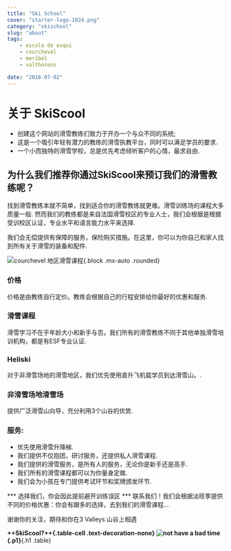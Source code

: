 ```yaml
---
title: "Ski School"
cover: "starter-logo-1024.png"
category: "skischool"
slug: "about"
tags:
    - escola de esqui
    - courchevel
    - meribel
    - valthorens

date: "2018-07-02"
---
```


# 关于 SkiScool

* 创建这个网站的滑雪教练们致力于开办一个与众不同的系统; 
* 这是一个吸引年轻有潜力的教练的滑雪执教平台，同时可以满足学员的要求.  
* 一个小而独特的滑雪学校，总是优先考虑倾听客户的心情，最求自由.


## 为什么我们推荐你通过SkiScool来预订我们的滑雪教练呢？

<div class="ml3">找到滑雪教练本就不简单，找到适合你的滑雪教练就更难。滑雪训练场的课程大多质量一般.  
然而我们的教练都是来自法国滑雪校区的专业人士，我们会根据是根据受训校区认证，专业水平和语言能力水平来选择.  

我们会无偿提供有保障的服务，保险购买措施。在这里，你可以为你自己和家人找到所有关于滑雪的装备和配件.</div>

![courchevel  地区滑雪课程](https://skiscool.com/dist/skilessons.jpg){.block .mx-auto .rounded}

<div class="ml3">

### 价格  
价格是由教练自行定价。教练会根据自己的行程安排给你最好的优惠和服务.

### 滑雪课程
滑雪学习不在乎年龄大小和新手与否。我们所有的滑雪教练不同于其他单独滑雪培训机构，都是有ESF专业认证.

### Heliski
对于非滑雪场地的滑雪地区，我们优先使用直升飞机载学员到达滑雪山。.

### 非滑雪场地滑雪场
提供广泛滑雪山向导，充分利用3个山谷的优势.


### 服务:
* 优先使用滑雪升降梯.
* 我们提供不仅抱团，研讨服务，还提供私人滑雪课程.
* 我们提供的滑雪服务，是所有人的服务，无论你是新手还是高手.
* 我们所有的滑雪课程都可以为你量身定做.
* 我们会为小孩在专门提供考试环节和奖牌颁发环节.


*** 选择我们，你会因此提前避开训练误区 *** 
联系我们！我们会根据淡旺季提供不同的价格优惠：你会有跟多的选择，去到我们的滑雪课程...   
</div>

谢谢你的关注，期待和你在3 Valleys 山谷上相遇


 **++SkiScool?++{.table-cell .text-decoration-none} ![not have a bad time](https://skiscool.com/dist/pictures/instructorgood.jpg){.p1}**{.h1 .table}